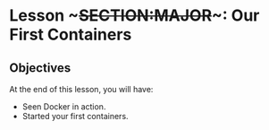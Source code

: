 <!SLIDE>
# Lesson ~~~SECTION:MAJOR~~~: Our First Containers

## Objectives

At the end of this lesson, you will have:

* Seen Docker in action.
* Started your first containers.